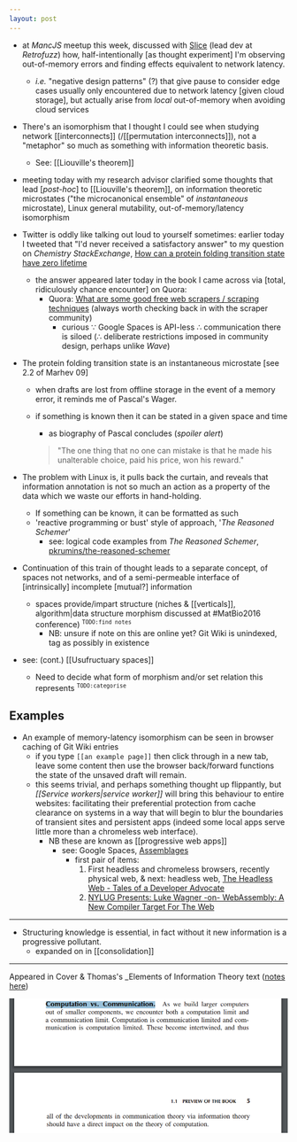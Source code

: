 ```yaml
---
layout: post
---
```

- at _MancJS_ meetup this week, discussed with [Slice](https://twitter.com/slice_beans) (lead dev at _Retrofuzz_) how, half-intentionally [as thought experiment] I'm observing out-of-memory errors and finding effects equivalent to network latency.
  - _i.e._ "negative design patterns" (?) that give pause to consider edge cases usually only encountered due to network latency [given cloud storage], but actually arise from _local_ out-of-memory when avoiding cloud services
- There's an isomorphism that I thought I could see when studying network [[interconnects]] (/[[permutation interconnects]]), not a "metaphor" so much as something with information theoretic basis.
  - See: [[Liouville's theorem]]

- meeting today with my research advisor clarified some thoughts that lead [_post-hoc_] to [[Liouville's theorem]], on information theoretic microstates ("the microcanonical ensemble" of _instantaneous_ microstate), Linux general mutability, out-of-memory/latency isomorphism

- Twitter is oddly like talking out loud to yourself sometimes: earlier today I tweeted that "I'd never received a satisfactory answer" to my question on _Chemistry StackExchange_, [How can a protein folding transition state have zero lifetime](http://chemistry.stackexchange.com/questions/16792/how-can-a-protein-folding-transition-state-have-zero-lifetime)
  - the answer appeared later today in the book I came across via [total, ridiculously chance encounter] on Quora:
    - Quora: [What are some good free web scrapers / scraping techniques](https://www.quora.com/What-are-some-good-free-web-scrapers-scraping-techniques) (always worth checking back in with the scraper community)
      - curious ∵ Google Spaces is API-less ∴ communication there is siloed (∴ deliberate restrictions imposed in community design, perhaps unlike _Wave_)

- The protein folding transition state is an instantaneous microstate [see 2.2 of Marhev 09]
  - when drafts are lost from offline storage in the event of a memory error, it reminds me of Pascal's Wager.
  - if something is known then it can be stated in a given space and time
    - as biography of Pascal concludes (_spoiler alert_)  

    > "The one thing that no one can mistake is that he made his unalterable choice, paid his price, won his reward."

- The problem with Linux is, it pulls back the curtain, and reveals that information annotation is not so much an action as a property of the data which we waste our efforts in hand-holding.
  - If something can be known, it can be formatted as such
  - 'reactive programming or bust' style of approach, '_The Reasoned Schemer_'
    - see: logical code examples from _The Reasoned Schemer_, [pkrumins/the-reasoned-schemer](https://github.com/pkrumins/the-reasoned-schemer)

- Continuation of this train of thought leads to a separate concept, of spaces not networks, and of a semi-permeable interface of [intrinsically] incomplete [mutual?] information
  - spaces provide/impart structure (niches & [[verticals]], algorithm|data structure morphism discussed at #MatBio2016 conference) <sup>`TODO:find notes`</sup>
    - NB: unsure if note on this are online yet? Git Wiki is unindexed, tag as possibly in existence

- see: (cont.) [[Usufructuary spaces]]
  - Need to decide what form of morphism and/or set relation this represents <sup>`TODO:categorise`</sup>

## Examples

- An example of memory-latency isomorphism can be seen in browser caching of Git Wiki entries
  - if you type `[[an example page]]` then click through in a new tab, leave some content then use the browser back/forward functions the state of the unsaved draft will remain.
  - this seems trivial, and perhaps something thought up flippantly, but _[[Service workers|service worker]]_ will bring this behaviour to entire websites: facilitating their preferential protection from cache clearance on systems in a way that will begin to blur the boundaries of transient sites and persistent apps (indeed some local apps serve little more than a chromeless web interface).
    - NB these are known as [[progressive web apps]]
      - see: Google Spaces, [Assemblages](https://spaces.google.com/space/7481281592871412467)
        - first pair of items:
          1. First headless and chromeless browsers, recently physical web, & next: headless web, [The Headless Web - Tales of a Developer Advocate](https://paul.kinlan.me/the-headless-web/)
          2. [NYLUG Presents: Luke Wagner -on- WebAssembly: A New Compiler Target For The Web](https://www.youtube.com/watch?v=RByPdCN1RQ4)

- - -

- Structuring knowledge is essential, in fact without it new information is a progressive pollutant.
  - expanded on in [[consolidation]]

- - -

Appeared in Cover & Thomas's _Elements of Information Theory text ([notes here](https://github.com/spin-systems/statistical-reads/wiki/Cover-and-Thomas-(2013,-2e)-Elements-of-Information-Theory))

![](https://raw.githubusercontent.com/lmmx/shots/d99beca49491622dab7b948f7356841f6ea4aafb/2016/Aug/comp-comm-isomerism-found.png)
